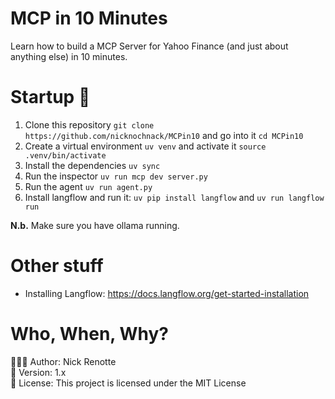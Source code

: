 # MCP in 10 Minutes
Learn how to build a MCP Server for Yahoo Finance (and just about anything else) in 10 minutes. 



# Startup 🚀
1. Clone this repository `git clone https://github.com/nicknochnack/MCPin10` and go into it `cd MCPin10`
2. Create a virtual environment `uv venv` and activate it `source .venv/bin/activate`
3. Install the dependencies `uv sync`
4. Run the inspector `uv run mcp dev server.py`
5. Run the agent `uv run agent.py`
6. Install langflow and run it: `uv pip install langflow` and `uv run langflow run`

<b>N.b.</b> Make sure you have ollama running. 

# Other stuff
- Installing Langflow: https://docs.langflow.org/get-started-installation

# Who, When, Why?

👨🏾‍💻 Author: Nick Renotte <br />
📅 Version: 1.x<br />
📜 License: This project is licensed under the MIT License </br>
